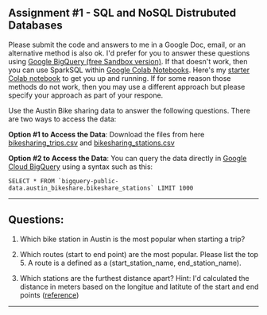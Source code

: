 ## Assignment #1 - SQL and NoSQL Distrubuted Databases

Please submit the code and answers to me in a Google Doc, email, or an alternative method is also ok. I'd prefer for you to answer these questions using [Google BigQuery (free Sandbox version)](https://console.cloud.google.com/bigquery). If that doesn't work, then you can use SparkSQL within [Google Colab Notebooks](https://colab.sandbox.google.com). Here's my [starter Colab notebook](https://github.com/zaratsian/iaa_2020/blob/master/session_02/pyspark_sql.ipynb) to get you up and running. If for some reason those methods do not work, then you may use a different approach but please specify your approach as part of your respone. 

Use the Austin Bike sharing data to answer the following questions. There are two ways to access the data:

**Option #1 to Access the Data**: Download the files from here [bikesharing_trips.csv](https://raw.githubusercontent.com/zaratsian/iaa_2020/master/data/bikeshare_trips.csv) and [bikesharing_stations.csv](https://raw.githubusercontent.com/zaratsian/iaa_2020/master/data/bikeshare_stations.csv)

**Option #2 to Access the Data**: You can query the data directly in [Google Cloud BigQuery](https://console.cloud.google.com/bigquery) using a syntax such as this:

```
SELECT * FROM `bigquery-public-data.austin_bikeshare.bikeshare_stations` LIMIT 1000
```

-----------------


## **Questions:**

1. Which bike station in Austin is the most popular when starting a trip?


2. Which routes (start to end point) are the most popular. Please list the top 5. A route is a defined as a (start_station_name, end_station_name).


3. Which stations are the furthest distance apart? Hint: I'd calculated the distance in meters based on the longitue and latitute of the start and end points ([reference](https://cloud.google.com/bigquery/docs/reference/standard-sql/geography_functions))


-----------------

